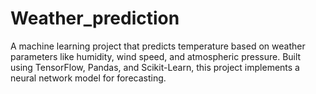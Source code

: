 # Weather_prediction
A machine learning project that predicts temperature based on weather parameters like humidity, wind speed, and atmospheric pressure. Built using TensorFlow, Pandas, and Scikit-Learn, this project implements a neural network model for forecasting.
